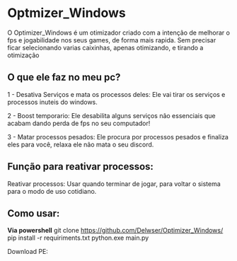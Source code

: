 # Optmizer_Windows

O Optimizer_Windows é um otimizador criado com a intenção de melhorar o fps e jogabilidade nos seus games, de forma mais rapida.
Sem precisar ficar selecionando varias caixinhas, apenas otimizando, e tirando a otimização

## O que ele faz no meu pc?
 1 - Desativa Serviços e mata os processos deles: 
     Ele vai tirar os serviços e processos inuteis do windows.

 2 - Boost temporario:
     Ele desabilita alguns serviços não essenciais que acabam dando perda de fps no seu computador!
    
 3 - Matar processos pesados:
     Ele procura por processos pesados e finaliza eles para você, relaxa ele não mata o seu discord.


## Função para reativar processos:    
 Reativar processos:
 Usar quando terminar de jogar, para voltar o sistema para o modo de uso cotidiano.


## Como usar:

**Via powershell**
git clone https://github.com/Delwser/Optimizer_Windows/
pip install -r requiriments.txt
python.exe main.py

Download PE:

